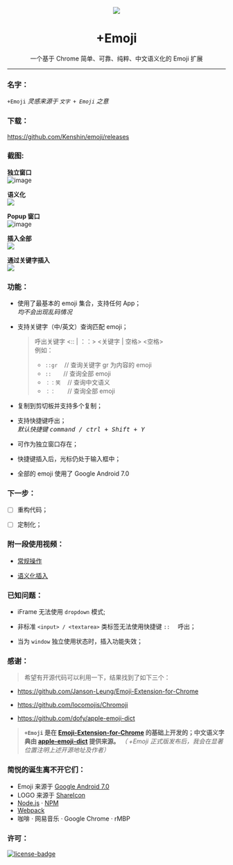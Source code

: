 <p align="center"><img src="https://i.imgur.com/6ExcDl9.png"/></p>
<h1 align="center">+Emoji</h1>
<p align="center">一个基于 Chrome 简单、可靠、纯粹、中文语义化的 Emoji 扩展</p>

***

### 名字：
`+Emoji` _灵感来源于 `文字 + Emoji` 之意_

### 下载：
https://github.com/Kenshin/emoji/releases

### 截图:

**独立窗口**  
![image](https://user-images.githubusercontent.com/31840739/30678148-df47e6c4-9e55-11e7-80cc-984c6bf8ee5b.png)

**语义化**  
<img src="https://i.imgur.com/c4IhA0Y.gif" />

**Popup 窗口**  
![image](https://user-images.githubusercontent.com/31840739/30730829-7038822c-9f2f-11e7-966a-10655f8a1e7f.png)

**插入全部**  
<img src="https://i.imgur.com/QLgzf4B.gif" />

**通过关键字插入**  
<img src="https://i.imgur.com/vBtKQke.gif" />

### 功能：

- 使用了最基本的 emoji 集合，支持任何 App；  
_均不会出现乱码情况_

- 支持关键字（中/英文）查询匹配 emoji；  
  > 呼出关键字 <:: | ：：> <关键字 | 空格> <空格>  
  > 例如：
  > - `::gr　`   // 查询关键字 gr 为内容的 emoji
  > - `::　　`    // 查询全部 emoji
  > - `：：笑　` // 查询中文语义
  > - `：：　　`  // 查询全部 emoji

- 复制到剪切板并支持多个复制；

- 支持快捷键呼出；  
  _默认快捷键 <kbd>command / ctrl + Shift + Y</kbd>_

- 可作为独立窗口存在；

- 快捷键插入后，光标仍处于输入框中；

- 全部的 emoji 使用了 Google Android 7.0

### 下一步：

- [ ] 重构代码；

- [ ] 定制化；

### 附一段使用视频：

- [常规操作](https://i.imgur.com/XYTpirX.gif)

- [语义化插入](https://i.imgur.com/GCPgNrt.gif)

### 已知问题：

- iFrame 无法使用  `dropdown` 模式;

- 非标准 `<input> / <textarea>` 类标签无法使用快捷键 `::  ` 呼出；

- 当为 `window` 独立使用状态时，插入功能失效；

### 感谢：

> 希望有开源代码可以利用一下，结果找到了如下三个：

- https://github.com/Janson-Leung/Emoji-Extension-for-Chrome  

- https://github.com/locomojis/Chromoji

- https://github.com/dofy/apple-emoji-dict

> **`+Emoji` 是在 [Emoji-Extension-for-Chrome](https://github.com/Janson-Leung/Emoji-Extension-for-Chrome) 的基础上开发的；中文语义字典由 [apple-emoji-dict](https://github.com/dofy/apple-emoji-dict) 提供来源。** _（ +Emoji 正式版发布后，我会在显著位置注明上述开源地址及作者）_

### 简悦的诞生离不开它们：
- Emoji 来源于 [Google Android 7.0](https://github.com/googlei18n/noto-emoji)
- LOGO 来源于 [ShareIcon](https://www.shareicon.net/wink-interface-faces-emoji-ideogram-tongue-feelings-emoticons-smileys-798496)
- [Node.js](https://nodejs.org/) · [NPM](https://www.npmjs.com)
- [Webpack](https://webpack.github.io/)
- 咖啡 · 网易音乐 · Google Chrome · rMBP

### 许可：
[![license-badge]][license-link]

<!-- Link -->
[license-badge]:    https://img.shields.io/github/license/mashape/apistatus.svg
[license-link]:     https://opensource.org/licenses/MIT
